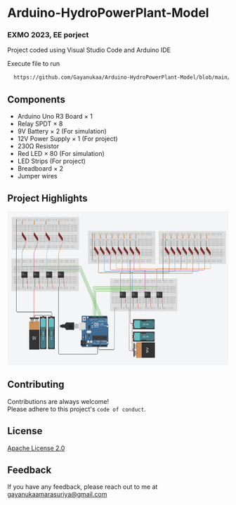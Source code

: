 # Arduino-HydroPowerPlant-Model
### EXMO 2023, EE porject

Project coded using Visual Studio Code and Arduino IDE

Execute file to run
```bash
  https://github.com/Gayanukaa/Arduino-HydroPowerPlant-Model/blob/main/RunCode/RunCode.ino
```

## Components

 - Arduino Uno R3 Board ×	1	
 - Relay SPDT ×	8
 - 9V Battery ×	2 (For simulation)
 - 12V Power Supply ×	1 (For project)
 - 230Ω Resistor 
 - Red LED × 80 (For simulation)
 - LED Strips (For project)
 - Breadboard × 2
 - Jumper wires
 
## Project Highlights

<img src="https://github.com/Gayanukaa/Arduino-HydroPowerPlant-Model/blob/main/Media/Hydro.png" alt="Circuit Design" width="556" height="350">

## Contributing

Contributions are always welcome!\
Please adhere to this project's `code of conduct`.


## License

[Apache License 2.0](https://choosealicense.com/licenses/apache-2.0/)

## Feedback

If you have any feedback, please reach out to me at gayanukaamarasuriya@gmail.com

